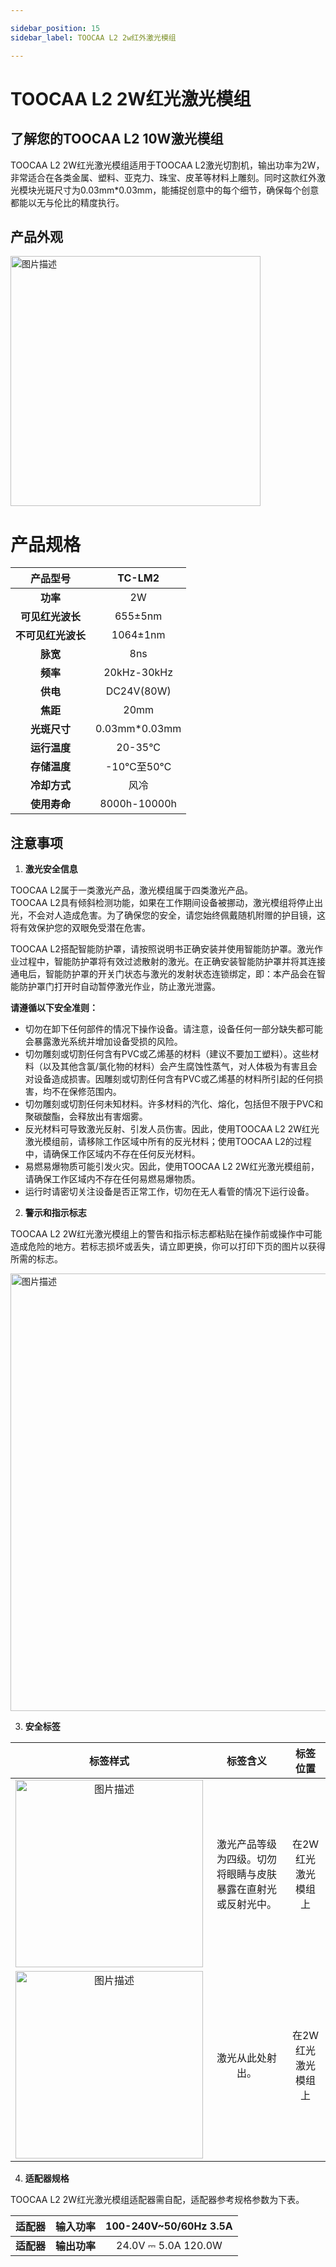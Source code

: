 ```yaml
---

sidebar_position: 15
sidebar_label: TOOCAA L2 2w红外激光模组

---
```

# TOOCAA L2 2W红光激光模组
## 了解您的TOOCAA L2 10W激光模组

TOOCAA L2 2W红光激光模组适用于TOOCAA L2激光切割机，输出功率为2W，非常适合在各类金属、塑料、亚克力、珠宝、皮革等材料上雕刻。同时这款红外激光模块光斑尺寸为0.03mm*0.03mm，能捕捉创意中的每个细节，确保每个创意都能以无与伦比的精度执行。

## 产品外观
<img src="http://wiki-toocaa.oss-cn-hongkong.aliyuncs.com/2w.jpg" alt="图片描述" width="400" /> 

# 产品规格
| **产品型号** | TC-LM2 |
| :---: | :---: |
| **功率** | 2W |
| **可见红光波长** | 655±5nm |
| **不可见红光波长** | 1064±1nm |
| **脉宽** | 8ns |
| **频率** | 20kHz-30kHz |
| **供电** | DC24V(80W) |
| **焦距** | 20mm |
| **光斑尺寸** | 0.03mm*0.03mm |
| **运行温度** | 20-35°C |
| **存储温度** | -10℃至50℃ |
| **冷却方式** | 风冷 |
| **使用寿命** | 8000h-10000h |

## 注意事项

1. **激光安全信息**

TOOCAA L2属于一类激光产品，激光模组属于四类激光产品。  
TOOCAA L2具有倾斜检测功能，如果在工作期间设备被挪动，激光模组将停止出光，不会对人造成危害。为了确保您的安全，请您始终佩戴随机附赠的护目镜，这将有效保护您的双眼免受潜在危害。

TOOCAA L2搭配智能防护罩，请按照说明书正确安装并使用智能防护罩。激光作业过程中，智能防护罩将有效过滤散射的激光。在正确安装智能防护罩并将其连接通电后，智能防护罩的开关门状态与激光的发射状态连锁绑定，即：本产品会在智能防护罩门打开时自动暂停激光作业，防止激光泄露。

**请遵循以下安全准则：**

+ 切勿在卸下任何部件的情况下操作设备。请注意，设备任何一部分缺失都可能会暴露激光系统并增加设备受损的风险。
+ 切勿雕刻或切割任何含有PVC或乙烯基的材料（建议不要加工塑料）。这些材料（以及其他含氯/氯化物的材料）会产生腐蚀性蒸气，对人体极为有害且会对设备造成损害。因雕刻或切割任何含有PVC或乙烯基的材料所引起的任何损害，均不在保修范围内。
+ 切勿雕刻或切割任何未知材料。许多材料的汽化、熔化，包括但不限于PVC和聚碳酸酯，会释放出有害烟雾。
+ 反光材料可导致激光反射、引发人员伤害。因此，使用TOOCAA L2 2W红光激光模组前，请移除工作区域中所有的反光材料；使用TOOCAA L2的过程中，请确保工作区域内不存在任何反光材料。
+ 易燃易爆物质可能引发火灾。因此，使用TOOCAA L2 2W红光激光模组前，请确保工作区域内不存在任何易燃易爆物质。
+ 运行时请密切关注设备是否正常工作，切勿在无人看管的情况下运行设备。

2. **警示和指示标志**

TOOCAA L2 2W红光激光模组上的警告和指示标志都粘贴在操作前或操作中可能造成危险的地方。若标志损坏或丢失，请立即更换，你可以打印下页的图片以获得所需的标志。

<img src="http://wiki-toocaa.oss-cn-hongkong.aliyuncs.com/2w%E6%8C%87%E7%A4%BA.jpg" alt="图片描述" width="700" />

3. **安全标签**

| **标签样式** | **标签含义** | **标签位置** |
| :---: | :---: | :---: |
| <img src="http://wiki-toocaa.oss-cn-hongkong.aliyuncs.com/%E5%AE%89%E5%85%A8%E7%AC%AC%E4%B8%80/2w.png" alt="图片描述" width="300" />  | 激光产品等级为四级。切勿将眼睛与皮肤暴露在直射光或反射光中。 | 在2W红光激光模组上 |
| <img src="http://wiki-toocaa.oss-cn-hongkong.aliyuncs.com/%E5%AE%89%E5%85%A8%E7%AC%AC%E4%B8%80/biu.png" alt="图片描述" width="300" />  | 激光从此处射出。 | 在2W红光激光模组上 |

4. **适配器规格**

TOOCAA L2 2W红光激光模组适配器需自配，适配器参考规格参数为下表。

| **适配器** | **输入功率** | 100-240V~50/60Hz 3.5A |
| :---: | :---: | :---: |
| **适配器** | **输出功率** | 24.0V ⎓ 5.0A 120.0W |
